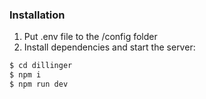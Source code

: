 ### Installation

1. Put .env file to the /config folder
2. Install dependencies  and start the server:

```sh
$ cd dillinger
$ npm i
$ npm run dev
```
